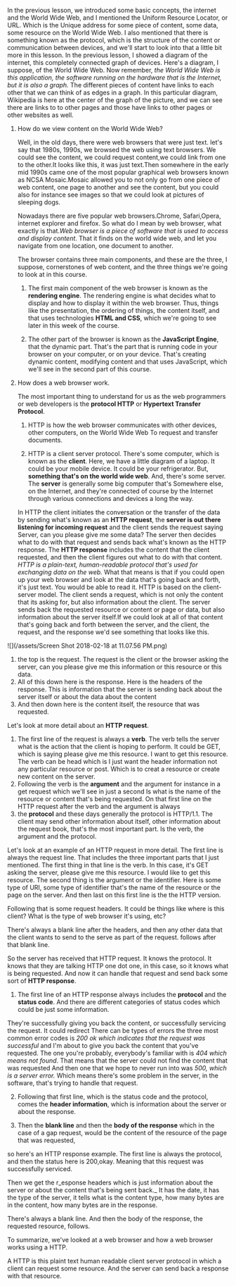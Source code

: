 In the previous lesson, we introduced some basic concepts, the internet and the World Wide Web, and I mentioned the Uniform Resource Locator, or URL. Which is the Unique address for some piece of content, some data, some resource on the World Wide Web. I also mentioned that there is something known as the protocol,
which is the structure of the content or communication between devices, and we'll start to look into that a little bit more in this lesson.
In the previous lesson, I showed a diagram of the internet, this completely connected graph of devices. Here's a diagram, I suppose, of the World Wide Web. Now remember, _the World Wide Web is this application, the software running on the hardware that is the Internet, but it is also a graph._
The different pieces of content have links to each other that we can think of as edges in a graph. In this particular diagram, Wikipedia is here at the center of the graph of the picture, and we can see there are links to to other pages and
those have links to other pages or other websites as well.

1. How do we view content on the World Wide Web?
    
    Well, in the old days, there were web browsers that were just text. let's say that 1980s, 1990s, we browsed the web using text browsers. We could see the content, we could request content,we could link from one to the other.It looks like this, it was just text.Then somewhere in the early mid 1990s came one of the most popular graphical web browsers known as NCSA Mosaic.Mosaic allowed you to not only go from one piece of web content, one page to another and see the content, but you could also for instance see images so that we could look at pictures of sleeping dogs.

    Nowadays there are five popular web browsers.Chrome, Safari,Opera, internet explorer and firefox. So what do I mean by web browser, what exactly is that._Web browser is a piece of software that is used to access and display content_. That it finds on the world wide web, and let you navigate from one location, one document to another.

    The browser contains three main components, and these are the three, I suppose, cornerstones of web content, and the three things we're going to look at in this course.
    
    1. The first main component of the web browser is known as the **rendering engine**. The rendering engine is what decides what to display and how to display it within the web browser. Thus, things like the presentation, the ordering of things, the content itself, and that uses technologies **HTML and CSS**, which we're going to see later in this week of the course.
    
    2. The other part of the browser is known as the **JavaScript Engine**, that the dynamic part. That's the part that is running code in your browser on your computer, or on your device. That's creating dynamic content, modifying content and that uses JavaScript, which we'll see in the second part of this course.

1. How does a web browser work.

    The most important thing to understand for us as the web programmers or web developers is the **protocol HTTP** or **Hypertext Transfer Protocol**.
    
    1. HTTP is how the web browser communicates with other devices, other computers, on the World Wide Web To request and transfer documents.

    2. HTTP is a client server protocol. There's some computer, which is known as the **client**. Here, we have a little diagram of a laptop. It could be your mobile device. It could be your refrigerator. But, **something that's on the world wide web**. And, there's some server. The **server** is generally some big computer that's Somewhere else, on the Internet, and they're connected of course by the Internet through various connections and devices a long the way. 
    
    In HTTP the client initiates the conversation or the transfer of the data by sending what's known as an **HTTP request**, the **server is out there listening for incoming request** and the client sends the request saying Server, can you please give me some data? The server then decides what to do with that request and sends back what's known as the HTTP response. 
    The **HTTP response** includes the content that the client requested, and then the client figures out what to do with that content. _HTTP is a plain-text, human-readable protocol that's used for exchanging data on the web._ 
    What that means is that if you could open up your web browser and look at the data that's going back and forth, it's just text. You would be able to read it. 
    HTTP is based on the client-server model. The client sends a request, which is not only the content that its asking for, but also information about the client. The server sends back the requested resource or content or page or data, but also information about the server itself.If we could look at all of that content that's going back and forth between the server, and the client, the request, and the response we'd see something that looks like this.

![](/assets/Screen Shot 2018-02-18 at 11.07.56 PM.png)

1. the top is the request. The request is the client or the browser asking the server, can you please give me this information or this resource or this data.
2. All of this down here is the response. Here is the headers of the response. This is information that the server is sending back about the server itself or about the data about the content 
3. And then down here is the content itself, the resource that was requested.

Let's look at more detail about an **HTTP request**.

1. The first line of the request is always a **verb**. The verb tells the server what is the action that the client is hoping to perform. It could be GET, which is saying please give me this resource. I want to get this resource. The verb can be head which is I just want the header information not any particular resource or post.
Which is to creat a resource or create new content on the server.
2. Following the verb is the **argument** and the argument for instance in a get request which we'll see in just a second Is what is the name of the resource or content that's being requested. On that first line on the HTTP request after the verb and the argument is always
3. the **protocol** and these days generally the protocol is HTTP/1.1. The client may send other information about itself, other information about the request book, that's the most important part. Is the verb, the argument and the protocol.

Let's look at an example of an HTTP request in more detail.
The first line is always the request line.
That includes the three important parts that I just mentioned. The first thing in that line is the verb. In this case, it's GET asking the server, please give me this resource. I would like to get this resource. The second thing is the argument or the identifier. Here is some type of URI, some type of identifier that's the name of the resource or the page on the server. And then last on this first line is the the HTTP version.

Following that is some request headers.
It could be things like where is this client? What is the type of web browser it's using, etc? 

There's always a blank line after the headers, and then any other data that the client wants to send to the serve as part of the request. follows after that blank line. 

So the server has received that HTTP request.
It knows the protocol. It knows that they are talking HTTP one dot one, in this case, so it knows what is being requested. And now it can handle that request and send back some sort of **HTTP response**.

1. The first line of an HTTP response always includes the **protocol** and the **status code**. And there are different categories of status codes which could be
just some information.

They're successfully giving you back the content, or
successfully servicing the request. It could redirect There can be types of errors the three most common error
codes is _200 ok which indicates that the request was successful_ and I'm about to give you back the content that you've requested. The one you're probably,
everybody's familiar with is _404 which means not found_. That means that the server could not find the content that was requested And then one that we hope to never run into was _500, which is a server error._
Which means there's some problem in the server, in the software, that's trying to handle that request.

2. Following that first line, which is the status code and the protocol, comes the **header information**, which is information about the server or about the response.

3. Then the **blank line** and then the **body of the response** which in the case of a gap request, would be the content of the resource of the page that was requested,

so here's an HTTP response example.
The first line is always the protocol, and then the status here is 200,okay. Meaning that this request was successfully serviced.

Then we get the r_esponse headers which is just information about the server or about the content that's being sent back._ It has the date, it has the type of the server, it tells what is the content type,
how many bytes are in the content, how many bytes are in the response.

There's always a blank line. And then the body of the response, the requested resource, follows.

To summarize, we've looked at a web browser and
how a web browser works using a HTTP.

A HTTP is this plaint text human readable client server protocol in which a client can request some resource. And the server can send back a response with that resource.
